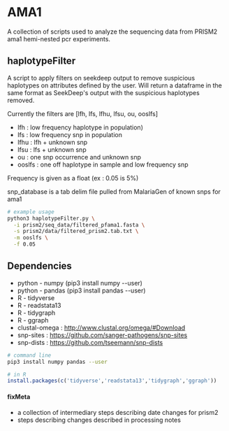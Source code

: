 # AMA1
A collection of scripts used to analyze the sequencing data from PRISM2 ama1 hemi-nested pcr experiments.

## haplotypeFilter
A script to apply filters on seekdeep output to remove suspicious haplotypes on
attributes defined by the user. Will return a dataframe in the same format as
SeekDeep's output with the suspicious haplotypes removed.

Currently the filters are [lfh, lfs, lfhu, lfsu, ou, ooslfs]
- lfh : low frequency haplotype in population)
- lfs : low frequency snp in population
- lfhu : lfh + unknown snp
- lfsu : lfs + unknown snp
- ou : one snp occurrence and unknown snp
- ooslfs : one off haplotype in sample and low frequency snp

Frequency is given as a float (ex : 0.05 is 5%)

snp_database is a tab delim file pulled from MalariaGen of known snps for ama1

```bash
# example usage
python3 haplotypeFilter.py \
  -i prism2/seq_data/filtered_pfama1.fasta \
  -s prism2/data/filtered_prism2.tab.txt \
  -m ooslfs \
  -f 0.05
```


## Dependencies
- python - numpy    (pip3 install numpy --user)
- python - pandas   (pip3 install pandas --user)
- R - tidyverse
- R - readstata13
- R - tidygraph
- R - ggraph
- clustal-omega : http://www.clustal.org/omega/#Download
- snp-sites : https://github.com/sanger-pathogens/snp-sites
- snp-dists : https://github.com/tseemann/snp-dists

```bash
# command line
pip3 install numpy pandas --user
```
```R
# in R
install.packages(c('tidyverse','readstata13','tidygraph','ggraph'))
```

#### fixMeta
- a collection of intermediary steps describing date changes for prism2
- steps describing changes described in processing notes
